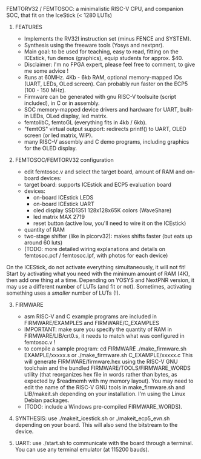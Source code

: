 FEMTORV32 / FEMTOSOC: a minimalistic RISC-V CPU, and companion SOC, that fit on the IceStick (< 1280 LUTs)

1) FEATURES
    - Implements the RV32I instruction set (minus FENCE and SYSTEM).
    - Synthesis using the freeware tools (Yosys and nextpnr).    
    - Main goal: to be used for teaching, easy to read, fitting on the ICEstick, 
      fun demos (graphics), equip students for approx. $40.
    - Disclaimer: I'm no FPGA expert, please feel free to comment, to
      give me some advice !
    - Runs at 60MHz. 4Kb - 6kb RAM, optional memory-mapped IOs (UART,
      LEDs, OLed screen). Can probably run faster on the ECP5 (100 - 150
      MHz). 
    - Firmware can be generated with gnu RISC-V toolsuite (script included), in C or in assembly.
    - SOC memory-mapped device drivers and hardware for UART, built-in LEDs, OLed display, led matrix.
    - femtolibC, femtoGL (everything fits in 4kb / 6kb).
    - "femtOS" virtual output support: redirects printf() to UART, OLED screen (or led matrix, WIP).
    - many RISC-V assembly and C demo programs, including graphics for the OLED display.

2) FEMTOSOC/FEMTORV32 configuration
    - edit femtosoc.v and select the target board, amount of RAM and on-board devices:
    - target board: supports ICEstick and ECP5 evaluation board
    - devices: 
       - on-board ICEstick LEDS
       - on-board ICEstick UART
       - oled display SSD1351 128x128x65K colors (WaveShare)
       - led matrix MAX 2719
       - reset button (active low, you'll need to wire it on the ICEstick)
    - quantity of RAM
    - two-stage shifter (like in picorv32): makes shifts faster (but eats up around 60 luts)
    - (TODO: more detailed wiring explanations and details on
       femtosoc.pcf / femtosoc.lpf, with photos for each device)
    
On the ICEStick, do not activate everything simultaneously, it will not fit!
Start by activating what you need with the minimum amount of RAM (4K),
then add one thing at a time. Depending on YOSYS and NextPNR version,
it may use a different number of LUTs (and fit or not). Sometimes,
activating something uses a *smaller* number of LUTs (!). 

3) FIRMWARE
   - asm RISC-V and C example programs are included in FIRMWARE/EXAMPLES and FIRMWARE/C_EXAMPLES
   - IMPORTANT: make sure you specify the quantity of RAM in FIRMWARE/LIB/crt0.s,
     it needs to match what was configured in femtosoc.v !
   - to compile a sample program:
        cd FIRMWARE
	./make_firmware.sh EXAMPLE/xxxxx.s   or ./make_firmware.sh C_EXAMPLE/xxxxx.c 
     This will generate FIRMWARE/firmware.hex using the RISC-V GNU
     toolchain and the bundled FIRMWARE/TOOLS/FIRMWARE_WORDS utility
     (that reorganizes hex file in words rather than bytes, as
      expected by $readmemh with my memory layout).
     You may need to edit the name of the RISC-V GNU tools in
     make_firmware.sh and LIB/makeit.sh depending on your installation. 
     I'm using the Linux Debian packages.
   - (TODO: include a Windows pre-compiled FIRMWARE_WORDS).

4) SYNTHESIS:
    use ./makeit_icestick.sh or ./makeit_ecp5_evn.sh depending on your board.
    This will also send the bitstream to the device.
    
5) UART:
    use ./start.sh to communicate with the board through a terminal.
    You can use any terminal emulator (at 115200 bauds).
    
